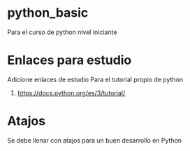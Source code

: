 # python_basic
Para el curso de python nivel iniciante

# Enlaces para estudio
Adicione enlaces de estudio
Para el tutorial propio de python
1. https://docs.python.org/es/3/tutorial/

# Atajos
Se debe llenar con atajos para un buen desarrollo en Python




